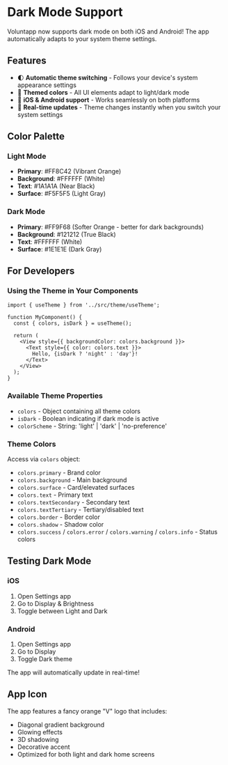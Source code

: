 # Dark Mode Support

Voluntapp now supports dark mode on both iOS and Android! The app automatically adapts to your system theme settings.

## Features

- 🌓 **Automatic theme switching** - Follows your device's system appearance settings
- 🎨 **Themed colors** - All UI elements adapt to light/dark mode
- 📱 **iOS & Android support** - Works seamlessly on both platforms
- 🔄 **Real-time updates** - Theme changes instantly when you switch your system settings

## Color Palette

### Light Mode
- **Primary**: #FF8C42 (Vibrant Orange)
- **Background**: #FFFFFF (White)
- **Text**: #1A1A1A (Near Black)
- **Surface**: #F5F5F5 (Light Gray)

### Dark Mode
- **Primary**: #FF9F68 (Softer Orange - better for dark backgrounds)
- **Background**: #121212 (True Black)
- **Text**: #FFFFFF (White)
- **Surface**: #1E1E1E (Dark Gray)

## For Developers

### Using the Theme in Your Components

```tsx
import { useTheme } from '../src/theme/useTheme';

function MyComponent() {
  const { colors, isDark } = useTheme();
  
  return (
    <View style={{ backgroundColor: colors.background }}>
      <Text style={{ color: colors.text }}>
        Hello, {isDark ? 'night' : 'day'}!
      </Text>
    </View>
  );
}
```

### Available Theme Properties

- `colors` - Object containing all theme colors
- `isDark` - Boolean indicating if dark mode is active
- `colorScheme` - String: 'light' | 'dark' | 'no-preference'

### Theme Colors

Access via `colors` object:
- `colors.primary` - Brand color
- `colors.background` - Main background
- `colors.surface` - Card/elevated surfaces
- `colors.text` - Primary text
- `colors.textSecondary` - Secondary text
- `colors.textTertiary` - Tertiary/disabled text
- `colors.border` - Border color
- `colors.shadow` - Shadow color
- `colors.success` / `colors.error` / `colors.warning` / `colors.info` - Status colors

## Testing Dark Mode

### iOS
1. Open Settings app
2. Go to Display & Brightness
3. Toggle between Light and Dark

### Android
1. Open Settings app
2. Go to Display
3. Toggle Dark theme

The app will automatically update in real-time!

## App Icon

The app features a fancy orange "V" logo that includes:
- Diagonal gradient background
- Glowing effects
- 3D shadowing
- Decorative accent
- Optimized for both light and dark home screens
